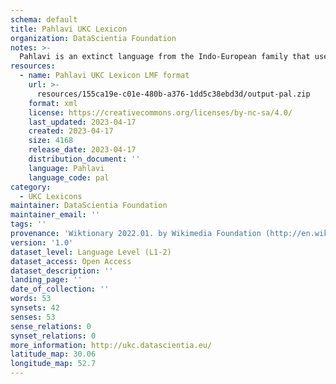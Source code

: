 ```yaml
---
schema: default
title: Pahlavi UKC Lexicon
organization: DataScientia Foundation
notes: >-
  Pahlavi is an extinct language from the Indo-European family that used to be spoken in Eurasia. The UKC Lexicon of Pahlavi is represented as a lexico-semantic network. It consists of words, word senses, synsets, as well as sense-level and synset-level relationships
resources:
  - name: Pahlavi UKC Lexicon LMF format
    url: >-
      resources/155ca19e-c01e-480b-a376-1dd5c38ebd3d/output-pal.zip
    format: xml
    license: https://creativecommons.org/licenses/by-nc-sa/4.0/
    last_updated: 2023-04-17
    created: 2023-04-17
    size: 4168
    release_date: 2023-04-17
    distribution_document: ''
    language: Pahlavi
    language_code: pal
category:
  - UKC Lexicons
maintainer: DataScientia Foundation
maintainer_email: ''
tags: ''
provenance: 'Wiktionary 2022.01. by Wikimedia Foundation (http://en.wiktionary.org); CogNet 2.1 by Khuyagbaatar Batsuren, National University of Mongolia (http://cognet.ukc.disi.unitn.it); Princeton WordNet 2.1 by Princeton University (https://wordnet.princeton.edu)'
version: '1.0'
dataset_level: Language Level (L1-2)
dataset_access: Open Access
dataset_description: ''
landing_page: ''
date_of_collection: ''
words: 53
synsets: 42
senses: 53
sense_relations: 0
synset_relations: 0
more_information: http://ukc.datascientia.eu/
latitude_map: 30.06
longitude_map: 52.7
---
```

